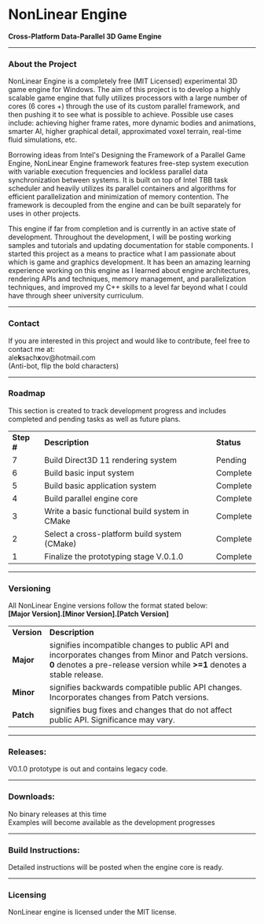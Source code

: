 NonLinear Engine
=============

<!--=====================================================================================-->
<p>
<b>Cross-Platform Data-Parallel 3D Game Engine</b>
</p>

<hr width="100%">

<h3>About the Project</h3>
<p>
NonLinear Engine is a completely free (MIT Licensed) experimental 3D game engine for Windows. The aim of this project is to develop a highly scalable game engine that fully utilizes processors with a large number of cores (6 cores +) through the use of its custom parallel framework, and then pushing it to see what is possible to achieve. Possible use cases include: achieving higher frame rates, more dynamic bodies and animations, smarter AI, higher graphical detail, approximated voxel terrain, real-time fluid simulations,  etc.
</p>

<p>
Borrowing ideas from Intel's Designing the Framework of a Parallel Game Engine, NonLinear Engine framework features free-step system execution with variable execution frequencies and lockless parallel data synchronization between systems. It is built on top of Intel TBB task scheduler and heavily utilizes its parallel containers and algorithms for efficient parallelization and minimization of memory contention. The framework is decoupled from the engine and can be built separately for uses in other projects.
</p>

<p>
This engine if far from completion and is currently in an active state of development. Throughout the development, I will be posting working samples and tutorials and updating documentation for stable components. I started this project as a means to practice what I am passionate about which is game and graphics development. It has been an amazing learning experience working on this engine as I learned about engine architectures, rendering APIs and techniques, memory management, and parallelization techniques, and improved my C++ skills to a level far beyond what I could have through sheer university curriculum. 
</p>
<hr width="100%">

<!--=====================================================================================-->
<h3>Contact</h3>
<p>
If you are interested in this project and would like to contribute, feel free to contact me at: <br/>
ale<b>k</b>sach<b>x</b>ov@hotmail.com <br/>
(Anti-bot, flip the bold characters)
</p>
<hr width="100%">

<!--=====================================================================================-->
<h3>Roadmap</h3>
This section is created to track development progress and includes completed and pending tasks as well as future plans.

<table style="width:100%">
  <tr>
    <td><b>Step #</b></td>
    <td><b>Description</b></td>
    <td><b>Status</b></td>
  </tr>
  
  <tr>
    <td>7</td>
    <td>Build Direct3D 11 rendering system</td>
    <td>Pending</td>
  </tr>
  <tr>
    <td>6</td>
    <td>Build basic input system</td>
    <td>Complete</td>
  </tr>
  <tr>
    <td>5</td>
    <td>Build basic application system</td>
    <td>Complete</td>
  </tr>
  <tr>
    <td>4</td>
    <td>Build parallel engine core</td>
    <td>Complete</td>
  </tr>
  <tr>
    <td>3</td>
    <td>Write a basic functional build system in CMake</td>
    <td>Complete</td>
  </tr>
  <tr>
    <td>2</td>
    <td>Select a cross-platform build system (CMake)</td>
    <td>Complete</td>
  </tr>
  <tr>
    <td>1</td>
    <td>Finalize the prototyping stage V.0.1.0</td>
    <td>Complete</td>
  </tr>
</table>
<hr width="100%">

<!--=====================================================================================-->

<h3>Versioning</h3>
<p>
All NonLinear Engine versions follow the format stated below:<br/>
<b>[Major Version].[Minor Version].[Patch Version]</b><br/>
</p>

<table style="width:100%">
  <tr>
  <td><b>Version</b></td>
  <td><b>Description</b></td>
  </tr>
  <tr>
    <td><b>Major</b></td>
    <td>
      signifies incompatible changes to public API and incorporates changes from Minor and Patch versions. <b>0</b> denotes a       pre-release version while <b>>=1</b> denotes a stable release.
    </td> 
  </tr>
  <tr>
    <td><b>Minor</b></td>
    <td>
     signifies backwards compatible public API changes. Incorporates changes from Patch versions.
    </td> 
  </tr>
    <tr>
    <td><b>Patch</b></td>
    <td>
      signifies bug fixes and changes that do not affect public API. Significance may vary.
    </td> 
  </tr>
</table>
<hr width="100%">

<!--=====================================================================================-->
<h3>Releases:</h3>
<p>
  V0.1.0 prototype is out and contains legacy code.
</p>
<hr width="100%">

<!--=====================================================================================-->
<h3>Downloads:</h3>
<p>
  No binary releases at this time<br/>
  Examples will become available as the development progresses
</p>
<hr width="100%">

<!--=====================================================================================-->
<h3>Build Instructions:</h3>
Detailed instructions will be posted when the engine core is ready.
<hr width="100%">

<!--=====================================================================================-->
<h3>Licensing</h3>
NonLinear engine is licensed under the MIT license.
